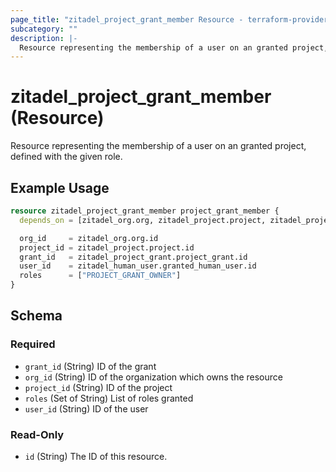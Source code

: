 ```yaml
---
page_title: "zitadel_project_grant_member Resource - terraform-provider-zitadel"
subcategory: ""
description: |-
  Resource representing the membership of a user on an granted project, defined with the given role.
---
```


# zitadel_project_grant_member (Resource)

Resource representing the membership of a user on an granted project, defined with the given role.

## Example Usage

```terraform
resource zitadel_project_grant_member project_grant_member {
  depends_on = [zitadel_org.org, zitadel_project.project, zitadel_project_grant.project_grant, zitadel_human_user.granted_human_user]

  org_id     = zitadel_org.org.id
  project_id = zitadel_project.project.id
  grant_id   = zitadel_project_grant.project_grant.id
  user_id    = zitadel_human_user.granted_human_user.id
  roles      = ["PROJECT_GRANT_OWNER"]
}
```

<!-- schema generated by tfplugindocs -->
## Schema

### Required

- `grant_id` (String) ID of the grant
- `org_id` (String) ID of the organization which owns the resource
- `project_id` (String) ID of the project
- `roles` (Set of String) List of roles granted
- `user_id` (String) ID of the user

### Read-Only

- `id` (String) The ID of this resource.